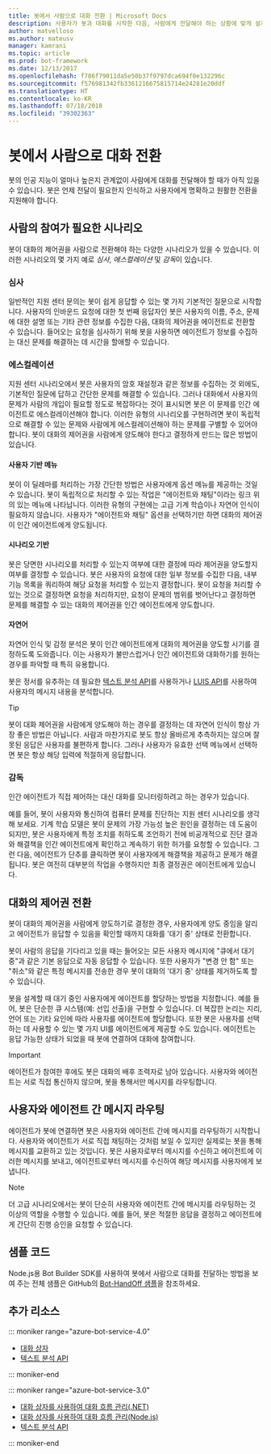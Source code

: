 ```yaml
---
title: 봇에서 사람으로 대화 전환 | Microsoft Docs
description: 사용자가 봇과 대화를 시작한 다음, 사람에게 전달해야 하는 상황에 맞게 설계하는 방법을 알아봅니다.
author: matvelloso
ms.author: mateusv
manager: kamrani
ms.topic: article
ms.prod: bot-framework
ms.date: 12/13/2017
ms.openlocfilehash: f786f79011da5e50b37f9797dca694f0e132296c
ms.sourcegitcommit: f576981342fb3361216675815714e24281e20ddf
ms.translationtype: HT
ms.contentlocale: ko-KR
ms.lasthandoff: 07/18/2018
ms.locfileid: "39302363"
---
```

# <a name="transition-conversations-from-bot-to-human"></a>봇에서 사람으로 대화 전환

봇의 인공 지능이 얼마나 높은지 관계없이 사람에게 대화를 전달해야 할 때가 아직 있을 수 있습니다. 봇은 언제 전달이 필요한지 인식하고 사용자에게 명확하고 원활한 전환을 지원해야 합니다.

## <a name="scenarios-that-require-human-involvement"></a>사람의 참여가 필요한 시나리오

봇이 대화의 제어권을 사람으로 전환해야 하는 다양한 시나리오가 있을 수 있습니다. 이러한 시나리오의 몇 가지 예로 *심사*, *에스컬레이션* 및 *감독*이 있습니다. 

### <a name="triage"></a>심사

일반적인 지원 센터 문의는 봇이 쉽게 응답할 수 있는 몇 가지 기본적인 질문으로 시작합니다. 사용자의 인바운드 요청에 대한 첫 번째 응답자인 봇은 사용자의 이름, 주소, 문제에 대한 설명 또는 기타 관련 정보를 수집한 다음, 대화의 제어권을 에이전트로 전환할 수 있습니다. 들어오는 요청을 심사하기 위해 봇을 사용하면 에이전트가 정보를 수집하는 대신 문제를 해결하는 데 시간을 할애할 수 있습니다.

### <a name="escalation"></a>에스컬레이션

지원 센터 시나리오에서 봇은 사용자의 암호 재설정과 같은 정보를 수집하는 것 외에도, 기본적인 질문에 답하고 간단한 문제를 해결할 수 있습니다. 그러나 대화에서 사용자의 문제가 사람의 개입이 필요할 정도로 복잡하다는 것이 표시되면 봇은 이 문제를 인간 에이전트로 에스컬레이션해야 합니다. 이러한 유형의 시나리오를 구현하려면 봇이 독립적으로 해결할 수 있는 문제와 사람에게 에스컬레이션해야 하는 문제를 구별할 수 있어야 합니다. 봇이 대화의 제어권을 사람에게 양도해야 한다고 결정하게 만드는 많은 방법이 있습니다. 

#### <a name="user-driven-menus"></a>사용자 기반 메뉴

봇이 이 딜레마를 처리하는 가장 간단한 방법은 사용자에게 옵션 메뉴를 제공하는 것일 수 있습니다. 봇이 독립적으로 처리할 수 있는 작업은 "에이전트와 채팅"이라는 링크 위의 있는 메뉴에 나타납니다. 이러한 유형의 구현에는 고급 기계 학습이나 자연어 인식이 필요하지 않습니다. 사용자가 "에이전트와 채팅" 옵션을 선택하기만 하면 대화의 제어권이 인간 에이전트에게 양도됩니다. 

#### <a name="scenario-driven"></a>시나리오 기반

봇은 당면한 시나리오를 처리할 수 있는지 여부에 대한 결정에 따라 제어권을 양도할지 여부를 결정할 수 있습니다. 봇은 사용자의 요청에 대한 일부 정보를 수집한 다음, 내부 기능 목록을 쿼리하여 해당 요청을 처리할 수 있는지 결정합니다. 봇이 요청을 처리할 수 있는 것으로 결정하면 요청을 처리하지만, 요청이 문제의 범위를 벗어난다고 결정하면 문제를 해결할 수 있는 대화의 제어권을 인간 에이전트에게 양도합니다.

#### <a name="natural-language"></a>자연어

자연어 인식 및 감정 분석은 봇이 인간 에이전트에게 대화의 제어권을 양도할 시기를 결정하도록 도와줍니다. 이는 사용자가 불만스럽거나 인간 에이전트와 대화하기를 원하는 경우를 파악할 때 특히 유용합니다. 
 
봇은 정서를 유추하는 데 필요한 <a href="https://www.microsoft.com/cognitive-services/en-us/text-analytics-api" target="blank">텍스트 분석 API</a>를 사용하거나 <a href="https://www.luis.ai" target="_blank">LUIS API</a>를 사용하여 사용자의 메시지 내용을 분석합니다. 


> [!TIP]
> 봇이 대화 제어권을 사람에게 양도해야 하는 경우를 결정하는 데 자연어 인식이 항상 가장 좋은 방법은 아닙니다. 사람과 마찬가지로 봇도 항상 올바르게 추측하지는 않으며 잘못된 응답은 사용자를 불편하게 합니다. 그러나 사용자가 유효한 선택 메뉴에서 선택하면 봇은 항상 해당 입력에 적절하게 응답합니다. 

### <a name="supervision"></a>감독

인간 에이전트가 직접 제어하는 대신 대화를 모니터링하려고 하는 경우가 있습니다.

예를 들어, 봇이 사용자와 통신하여 컴퓨터 문제를 진단하는 지원 센터 시나리오를 생각해 보세요. 기계 학습 모델은 봇이 문제의 가장 가능성 높은 원인을 결정하는 데 도움이 되지만, 봇은 사용자에게 특정 조치를 취하도록 조언하기 전에 비공개적으로 진단 결과와 해결책을 인간 에이전트에게 확인하고 계속하기 위한 허가를 요청할 수 있습니다. 그런 다음, 에이전트가 단추를 클릭하면 봇이 사용자에게 해결책을 제공하고 문제가 해결됩니다. 봇은 여전히 대부분의 작업을 수행하지만 최종 결정권은 에이전트에게 있습니다. 

## <a name="transitioning-control-of-the-conversation"></a>대화의 제어권 전환 

봇이 대화의 제어권을 사람에게 양도하기로 결정한 경우, 사용자에게 양도 중임을 알리고 에이전트가 응답할 수 있음을 확인할 때까지 대화를 '대기 중' 상태로 전환합니다. 

봇이 사람의 응답을 기다리고 있을 때는 들어오는 모든 사용자 메시지에 "큐에서 대기 중"과 같은 기본 응답으로 자동 응답할 수 있습니다. 또한 사용자가 "변경 안 함" 또는 "취소"와 같은 특정 메시지를 전송한 경우 봇이 대화의 '대기 중' 상태를 제거하도록 할 수 있습니다.

봇을 설계할 때 대기 중인 사용자에게 에이전트를 할당하는 방법을 지정합니다. 예를 들어, 봇은 단순한 큐 시스템(예: 선입 선출)을 구현할 수 있습니다. 더 복잡한 논리는 지리, 언어 또는 기타 요인에 따라 사용자를 에이전트에 할당합니다. 또한 봇은 사용자를 선택하는 데 사용할 수 있는 몇 가지 UI를 에이전트에게 제공할 수도 있습니다. 에이전트는 응답 가능한 상태가 되었을 때 봇에 연결하여 대화에 참여합니다.

> [!IMPORTANT]
> 에이전트가 참여한 후에도 봇은 대화의 배후 조력자로 남아 있습니다. 사용자와 에이전트는 서로 직접 통신하지 않으며, 봇을 통해서만 메시지를 라우팅합니다. 

## <a name="routing-messages-between-user-and-agent"></a>사용자와 에이전트 간 메시지 라우팅

에이전트가 봇에 연결하면 봇은 사용자와 에이전트 간에 메시지를 라우팅하기 시작합니다. 사용자와 에이전트가 서로 직접 채팅하는 것처럼 보일 수 있지만 실제로는 봇을 통해 메시지를 교환하고 있는 것입니다. 봇은 사용자로부터 메시지를 수신하고 에이전트에 이러한 메시지를 보내고, 에이전트로부터 메시지를 수신하여 해당 메시지를 사용자에게 보냅니다. 

> [!NOTE]
> 더 고급 시나리오에서는 봇이 단순히 사용자와 에이전트 간에 메시지를 라우팅하는 것 이상의 역할을 수행할 수 있습니다. 예를 들어, 봇은 적절한 응답을 결정하고 에이전트에게 간단히 진행 승인을 요청할 수 있습니다.

## <a name="sample-code"></a>샘플 코드

Node.js용 Bot Builder SDK를 사용하여 봇에서 사람으로 대화를 전달하는 방법을 보여 주는 전체 샘플은 GitHub의 <a href="https://github.com/palindromed/Bot-HandOff" target="_blank">Bot-HandOff 샘플</a>을 참조하세요.

## <a name="additional-resources"></a>추가 리소스

::: moniker range="azure-bot-service-4.0"

- [대화 상자](v4sdk/bot-builder-dialog-manage-conversation-flow.md)
- <a href="https://www.microsoft.com/cognitive-services/en-us/text-analytics-api" target="blank">텍스트 분석 API</a>

::: moniker-end

::: moniker range="azure-bot-service-3.0"

- [대화 상자를 사용하여 대화 흐름 관리(.NET)](~/dotnet/bot-builder-dotnet-manage-conversation-flow.md)
- [대화 상자를 사용하여 대화 흐름 관리(Node.js)](~/nodejs/bot-builder-nodejs-manage-conversation-flow.md)
- <a href="https://www.microsoft.com/cognitive-services/en-us/text-analytics-api" target="blank">텍스트 분석 API</a>


::: moniker-end

